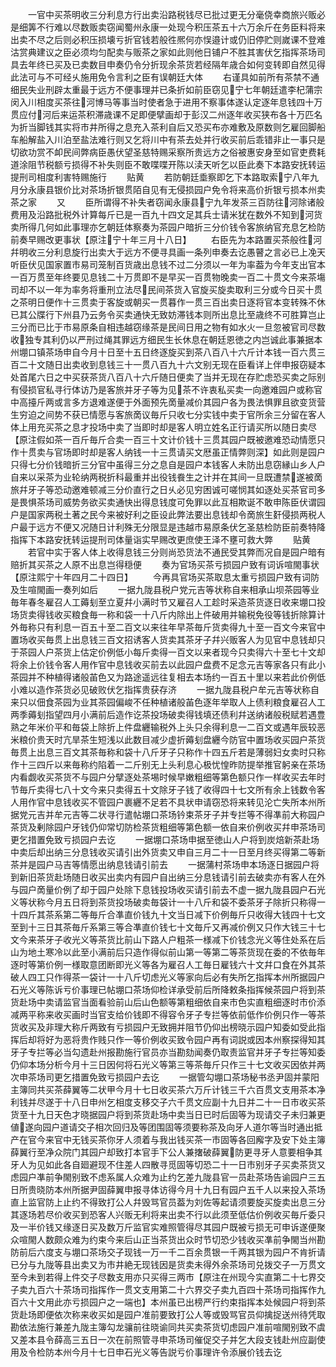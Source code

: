<!-- { "loadSidebar": true } -->
　　一官中买茶明收三分利息方行出卖沿路税钱尽已批过更无分毫侥幸商旅兴贩必是细筭不行难以尽数贩卖窃闻蜀州永康一处现今积压茶五十六万余斤在务臣料将来出卖不尽之后则必积压损壊亏折官钱若般徃熈何亦悮邉计或仍旧停贮则嵗课不登难沽赏典建议之臣必须均匀配卖与贩茶之家如此则他日铺户不胜其害伏乞指挥茶场司具去年终已买及已卖数目申奏仍令分折现余茶货若经隔年歳合如何变转即自然见得此法可与不可经乆施用免令言利之臣有误朝廷大体
　　右谨具如前所有茶禁不通细民失业刑辟太重最于远方不便事理并已条折如前臣窃见宁七年朝廷遣李杞蒲宗闵入川相度买茶往河博马等事当时使者急于进用不察事体遂认定逐年息钱四十万贯应付河后来运茶积滞歳课不足即便擘画却于彭汉二州逐年收买狭布各十万匹名为折当脚钱其实将市井所得之息充入茶利自后又恐买布亦难敷及原数则乞雇回脚船车船解盐入川泊至盐法难行则又乞将川中有茶去处并行收买前后乖错非止一事只是切欲功赏不卹民间弊病臣愚伏望圣慈特赐采察所贵远方之俗被惠安身至如官吏费耗道涂阻节税额亏损得不补失则臣不敢喋喋开陈以渎天听乞以臣此奏下本路安抚转运提刑司相度利害特赐施行
　　贴黄
　　若防朝廷埀察即乞下本路取索宁八年九月分永康县银价比对茶场折银贯陌自见有无侵损园户免令将来高价折银亏损本州卖茶之家
　　又
　　臣所谓得不补失者窃闻永康县宁九年发茶三百防往河除诸般费用及沿路批税外计算每斤已是一百九十四文足其兵士请米犹在数外不知到河货卖所得几何如此事理亦乞朝廷体察奏为茶园户暗折三分价钱令客旅纳官充息乞检防前奏早赐改更事状【原注宁十年三月十八日】
　　右臣先为本路置买茶般徃河幷明收三分利息旋行出卖大于远方不便寻具画一条列申奏去讫愚瞽之言必已上凂天听臣伏见国家置市易司笼制百货歳出息钱不过二分须以一年为率葢为今年支出官本一百万贯至年终要见息钱二十万贯即不是早买一百贯物晚卖一百二十贯文今来茶塲司却不以一年为率务将重刑立法尽民间茶货入官旋买旋卖取利三分或今日买十贯之茶明日便作十三贯卖于客旋或朝买一贯暮作一贯三百出卖日逐将官本变转殊不休已其公牒行下州县乃云务令买卖通快无致妨滞钱本则所出息比至歳终不可胜算岂止三分而已比于市易原条自相违越窃缘茶是民间日用之物有如水火一旦忽被官司尽数收独专其利仍以严刑过绳其罪远方细民生长休息在朝廷恩徳之内岂诚此事兼据本州堋口镇茶场申自今月十日至十五日终逐旋买到茶八百八十六斤计本钱一百六贯三百二十文随日出卖收到息钱三十一贯八百九十六文别无现在臣看详上伴申报窃疑本处首尾六日之中买获茶货八百八十六斤随日便卖了当并无现在存贮虑恐买卖之际别有侵损官私寻行体访乃是客旅并牙子等为见茶不许衷私买卖一向邀难园户或称官中高擡斤两或言多方退难遂便于外面预先啇量减价其园户各为畏法惧罪且欲变货营生穷迫之间势不获已情愿与客旅啇议毎斤只收七分实钱中卖于官所余三分留在客人体上用充买茶之息才投场中卖了当即时却是客人明立姓名正行请买所以随日卖尽【原注假如茶一百斤毎斤合卖一百三十文计价钱十三贯其园户既被邀难恐动情愿只作十贯卖与官场即时却是客人纳钱一十三贯请买文厯虽正情弊则深】如此则是园户只得七分价钱暗折三分官中虽得三分之息自是园户本钱客人未防出息窃縁山乡人户自来以采茶为业轮纳两税折科最重并出役钱飬生之计并在其间一旦既遭禁遂被啇旅幷牙子等恐动邀难顿减三分价直行之日乆必见穷困诚可嗟悯其如逐处买茶官司多是畏惧茶场司威势务欲买卖通快出得息钱度可免罪以此互相欺诞不敢申陈臣伏谓园户是国家两税土著之民今来被好利之臣设此弊法要出息钱却令啇旅生姧侵损两税人户最于远方不便又况随日计利殊无分限显是违越市易原条伏乞圣慈检防臣前奏特降指挥下本路安抚转运提刑司体量诣实早赐改更庶使王泽不壅可救大弊
　　贴黄
　　若官中实于客人体上收得息钱三分则尚恐货法不通民受其弊而况自是园户暗有赔折其买茶之人原不出息岂得穏便
　　奏为官场买茶亏损园户致有词诉喧閙事状【原注熙宁十年四月二十四日】
　　今再具官场买茶取息太重亏损园户致有词防及生喧閙画一奏列如后
　　一据九陇县税户党元吉等状称自来相承山坝茶园等业毎年春冬雇召人工薅刬至立夏幷小满时节又雇召人工趁时采造茶货逐日收来堋口投场货卖得钱收买粮食毎一称和袋一十八斤内除出上件破用并输税免役等钱折除算计外毎称只有利息一百五十至二百文以来往年早茶毎斤货卖得九十至一百文今来官中置场收买毎贯上出息钱三百文招诱客人货卖其茶牙子幷兴贩客人为见官中息钱却只于茶园人户茶货上估定价例低小每斤卖得一百文以来者现今只卖得六十至七十文却将余上价钱令客人用作官中息钱收买前去以此园户盘费不足念元吉等家各只有此小茶园并不种植得诸般苖色又为路途遥远往复相去本场约一百五十里以来若此价例低小难以造作茶货必见破败伏乞指挥贵获存济
　　一据九陇县税户牟元吉等状称自来只以佃食茶园为业其茶园偏峻不任种植诸般苖色逐年举取人上债利粮食雇召人工两季薅刬指望四月小满前后造作讫茶投场破卖得钱填还债利幷送纳诸般税赋若遇豊熟之年米价平和毎袋上除折上件盘纒输税外上头只余得利息一二百文或遇年辰较恶米粮价贵天时亢旱茶生短浅以此数目减少虚折薅刬盘纒今防官中置场收买园户茶货毎贯上出息三百文其茶毎称和袋十八斤牙子只称作十四五斤若是薄弱妇女卖时只称作十三四斤以来毎称约陷着一二斤别无上头利息心极忧惶昨防提举推官躬亲在茶场内看觑收买茶货不与园户分擘逐处茶埸时候早嫩粗细等第色额只作一样收买去年时节毎斤卖得七八十文今来只卖得五十文除牙子钱了收得四十七文所有余上钱数令客人用作官中息钱收买不管园户裹纒不足若不具状申请窃恐将来转见沦亡失所本州所据党元吉并牟元吉等二状寻行遣帖堋口茶场钤束茶牙子并专拦等不得凖前大称园户茶货及剰除园户牙钱仍仰常切防检茶货粗细等第色额一依自来价例收买幷申茶场司更乞措置免致亏损园户去讫
　　一据堋口茶场申据至徳山人户将到炭焙新茶赴场中卖后却出纳三分息钱收买请引出外货卖又申自三月二十一日至月终买得第二等新茶并是园户马吉等情愿出纳息钱请引前去
　　一据蒲村茶场申本场逐日据园户将到新旧茶货赴场随日收买出卖内有园户自出纳三分息钱请引前去破卖亦有客人在外与园户啇量价例了却于园户处除下息钱投场收买请引前去不虚一据九陇县园户石光义等状称今月五日将到茶货投场破卖毎袋计一十八斤和袋不委茶牙子除折只称得一十四斤其茶系第二等毎斤合凖直价钱九十文当日减下价例毎斤只收得大钱四十七文至到十三日其茶毎斤系第三等合凖直价钱七十文毎斤又再减价例又只作大钱三十七文今来茶牙子收光义等茶货比前山下路人户粗茶一様减下价钱念光义等住处系在后山为地土寒冷以此至小满前后只造作得似前山第一等第二等茶货现在委的不依毎年逐时等第价例一様取意团断即光义等各为雇召人工毎日雇钱六十文幷口食在外其茶破人四工只作得茶一袋计一十八斤切虑光义等家向后必有失所乞指挥本州所据园户石光义等陈诉亏价事理已帖堋口茶场仰检详承受前后所降敕条指挥候茶园户将到茶货赴场中卖请监官当面看验前山后山色额等第粗细依自来市色实直粗细逐时市价添减两平称来收买画时当官支给价钱即不得容令牙子专拦等依前低作价例只作一等茶货收买及非理大称斤两致有亏损园户无致拥并阻节仍仰出榜晓示园户知委如受此指挥后却将好为恶将贵作贱只作一等价例收买致令园户再有词説或因本州察探得知其牙子专拦等必当勾遗赴州报勘施行官员亦当勘劾闻奏仍取责监官并牙子专拦等知委仍仰本场分析今月十三日因何将石光义等第三等茶毎斤只作三十七文收买因依并两次申茶场司更乞措置免致亏损园户去讫
　　一据管勾堋口茶场秘书丞尹固并蒙阳主簿同共买茶薛翼等二状甲今月十七日收买茶六万斤计钱三千六百贯文支用茶本净利钱并尽遂于十八日申州乞相度支移交子六千贯文应副十九日并二十一日市收买茶货至十九日天色才晓据园户将到茶货赴场中卖当日已时后固等为现请交子未归兼更値遂向园户道请交子相次回归及等团围固等须要称茶及向牙人道尔等当时通出抵产在官今来官中无钱买茶你牙人须着与我出钱买茶一市固等各回廨字及安下处主簿薛翼行至净众院门其园户却致打本官手下公人兼撦破薛翼防更寻牙人意要相争其牙人为见如此各自廻避现不住差人四散寻觅固等切恐二十一日市别牙子买卖茶货又虑园户凖前争閙别致不虑系属人众难为止约乞差九陇县官一员赴茶场告谕园户三五日所贵晓防本州所据尹固薛翼申报寻体访得今月十九日有园户五千人以来投入茶场直上监官防上止约不得致打公人幷毁骂官员葢为刘佐等起请须要旋买旋卖出息三分其逐场若尽价收买到恐客人兴贩无利将来出卖不行以此须至低估价例收买毎斤委只及一半价钱又缘逐日买及数万斤监官实难照管得尽其园户既被亏损无可申诉遂便聚众喧閙人数颇众难为约束今来后山正当茶货出众时节切恐少钱收买凖前争閙当州勘防前后六度支与堋口茶场交子现钱一万一千二百余贯银一千两其银为园户不肯折请已分与九陇等县出卖又为市井絶无现钱因是货卖未得外余茶场司兑拨交子一万贯文至今未到若得上件交子尽数支用亦只买得三两市【原注在州现今实直第二十七界交子卖九百六十茶场司指挥作一贯文支用第二十六界交子卖九百四十茶场司指挥作九百六十文用此亦亏损园户之一端也】本州虽已出榜严行约束指挥本处候园户将到茶货赴场即便依次称来收买如是园户准前要致打公人等或毁骂官员仰擒捉送州待凭取勘依法施行兼差九陇主簿勾龙骧前往晓谕同共买卖茶货切虑园户准前喧閙别致不虞又差本县令薛高三五日一次在前照管寻申茶场司催促交子并乞大段支钱赴州应副使用及令检防本州今月十七日申石光义等告説亏价事理许令添展价钱去讫
